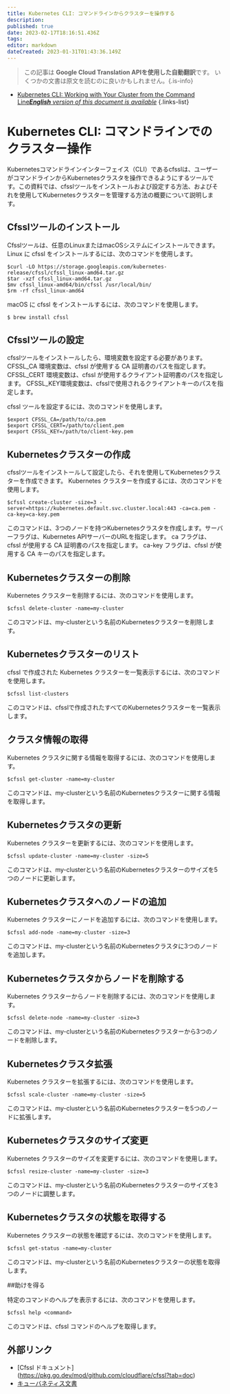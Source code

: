 ```yaml
---
title: Kubernetes CLI: コマンドラインからクラスターを操作する
description: 
published: true
date: 2023-02-17T18:16:51.436Z
tags: 
editor: markdown
dateCreated: 2023-01-31T01:43:36.149Z
---
```


> この記事は **Google Cloud Translation APIを使用した自動翻訳**です。
いくつかの文書は原文を読むのに良いかもしれません。{.is-info}
- [Kubernetes CLI: Working with Your Cluster from the Command Line***English** version of this document is available*](/en/Knowledge-base/Kubernetes/kubernetes-cli-working-with-your-cluster-from-the-command-line)
{.links-list}

    

# Kubernetes CLI: コマンドラインでのクラスター操作

Kubernetesコマンドラインインターフェイス（CLI）であるcfsslは、ユーザーがコマンドラインからKubernetesクラスタを操作できるようにするツールです。この資料では、cfsslツールをインストールおよび設定する方法、およびそれを使用してKubernetesクラスターを管理する方法の概要について説明します。

## Cfsslツールのインストール

Cfsslツールは、任意のLinuxまたはmacOSシステムにインストールできます。 Linux に cfssl をインストールするには、次のコマンドを使用します。

```
$curl -LO https://storage.googleapis.com/kubernetes-release/cfssl/cfssl_linux-amd64.tar.gz
$tar -xzf cfssl_linux-amd64.tar.gz
$mv cfssl_linux-amd64/bin/cfssl /usr/local/bin/
$rm -rf cfssl_linux-amd64
```

macOS に cfssl をインストールするには、次のコマンドを使用します。

```
$ brew install cfssl
```

## Cfsslツールの設定

cfsslツールをインストールしたら、環境変数を設定する必要があります。 CFSSL_CA 環境変数は、cfssl が使用する CA 証明書のパスを指定します。 CFSSL_CERT 環境変数は、cfssl が使用するクライアント証明書のパスを指定します。 CFSSL_KEY環境変数は、cfsslで使用されるクライアントキーのパスを指定します。

cfssl ツールを設定するには、次のコマンドを使用します。

```
$export CFSSL_CA=/path/to/ca.pem
$export CFSSL_CERT=/path/to/client.pem
$export CFSSL_KEY=/path/to/client-key.pem
```

## Kubernetesクラスターの作成

cfsslツールをインストールして設定したら、それを使用してKubernetesクラスターを作成できます。 Kubernetes クラスターを作成するには、次のコマンドを使用します。

```
$cfssl create-cluster -size=3 -server=https://kubernetes.default.svc.cluster.local:443 -ca=ca.pem -ca-key=ca-key.pem
```

このコマンドは、3つのノードを持つKubernetesクラスタを作成します。サーバーフラグは、Kubernetes APIサーバーのURLを指定します。 ca フラグは、cfssl が使用する CA 証明書のパスを指定します。 ca-key フラグは、cfssl が使用する CA キーのパスを指定します。

## Kubernetesクラスターの削除

Kubernetes クラスターを削除するには、次のコマンドを使用します。

```
$cfssl delete-cluster -name=my-cluster
```

このコマンドは、my-clusterという名前のKubernetesクラスターを削除します。

## Kubernetesクラスターのリスト

cfssl で作成された Kubernetes クラスターを一覧表示するには、次のコマンドを使用します。

```
$cfssl list-clusters
```

このコマンドは、cfsslで作成されたすべてのKubernetesクラスターを一覧表示します。

## クラスタ情報の取得

Kubernetes クラスタに関する情報を取得するには、次のコマンドを使用します。

```
$cfssl get-cluster -name=my-cluster
```

このコマンドは、my-clusterという名前のKubernetesクラスターに関する情報を取得します。

## Kubernetesクラスタの更新

Kubernetes クラスターを更新するには、次のコマンドを使用します。

```
$cfssl update-cluster -name=my-cluster -size=5
```

このコマンドは、my-clusterという名前のKubernetesクラスターのサイズを5つのノードに更新します。

## Kubernetesクラスタへのノードの追加

Kubernetes クラスターにノードを追加するには、次のコマンドを使用します。

```
$cfssl add-node -name=my-cluster -size=3
```

このコマンドは、my-clusterという名前のKubernetesクラスタに3つのノードを追加します。

## Kubernetesクラスタからノードを削除する

Kubernetes クラスターからノードを削除するには、次のコマンドを使用します。

```
$cfssl delete-node -name=my-cluster -size=3
```

このコマンドは、my-clusterという名前のKubernetesクラスターから3つのノードを削除します。

## Kubernetesクラスタ拡張

Kubernetes クラスターを拡張するには、次のコマンドを使用します。

```
$cfssl scale-cluster -name=my-cluster -size=5
```

このコマンドは、my-clusterという名前のKubernetesクラスターを5つのノードに拡張します。

## Kubernetesクラスタのサイズ変更

Kubernetes クラスターのサイズを変更するには、次のコマンドを使用します。

```
$cfssl resize-cluster -name=my-cluster -size=3
```

このコマンドは、my-clusterという名前のKubernetesクラスターのサイズを3つのノードに調整します。

## Kubernetesクラスタの状態を取得する

Kubernetes クラスターの状態を確認するには、次のコマンドを使用します。

```
$cfssl get-status -name=my-cluster
```

このコマンドは、my-clusterという名前のKubernetesクラスターの状態を取得します。

##助けを得る

特定のコマンドのヘルプを表示するには、次のコマンドを使用します。

```
$cfssl help <command>
```

このコマンドは、cfssl コマンドのヘルプを取得します。

## 外部リンク

- [Cfssl ドキュメント] (https://pkg.go.dev/mod/github.com/cloudflare/cfssl?tab=doc)
- [キューバネティス文書](https://kubernetes.io/docs/home/)